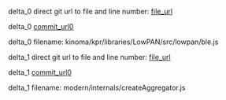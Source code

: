 delta_0 direct git url to file and line number: [file_url](https://www.github.com/Kinoma/kinomajs/commit/7dc2cb3c220041c6dff7c56d28bdae18ad952597/#diff-38180f0a57c35d7d01e6a9e9bdb05a55d3e98b318312e5e6b00ca0fc79d76df0L780)

delta_0 [commit_url0](https://www.github.com/Kinoma/kinomajs/commit/7dc2cb3c220041c6dff7c56d28bdae18ad952597)

delta_0 filename: kinoma/kpr/libraries/LowPAN/src/lowpan/ble.js



delta_1 direct git url to file and line number: [file_url](https://www.github.com/lodash-archive/lodash-amd/commit/4a10153be1496d3b1bda00bb387501d64e010d70/#diff-48b5c22c3595d6643bd8aa12df68589e5341c64638a89332d025de52ac0d80f5L31)

delta_1 [commit_url0](https://www.github.com/lodash-archive/lodash-amd/commit/4a10153be1496d3b1bda00bb387501d64e010d70)

delta_1 filename: modern/internals/createAggregator.js



